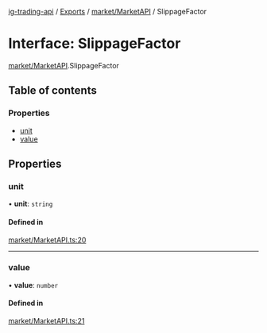 [ig-trading-api](../README.md) / [Exports](../modules.md) / [market/MarketAPI](../modules/market_MarketAPI.md) / SlippageFactor

# Interface: SlippageFactor

[market/MarketAPI](../modules/market_MarketAPI.md).SlippageFactor

## Table of contents

### Properties

- [unit](market_MarketAPI.SlippageFactor.md#unit)
- [value](market_MarketAPI.SlippageFactor.md#value)

## Properties

### unit

• **unit**: `string`

#### Defined in

[market/MarketAPI.ts:20](https://github.com/bennycode/ig-trading-api/blob/98182c7/src/market/MarketAPI.ts#L20)

---

### value

• **value**: `number`

#### Defined in

[market/MarketAPI.ts:21](https://github.com/bennycode/ig-trading-api/blob/98182c7/src/market/MarketAPI.ts#L21)
